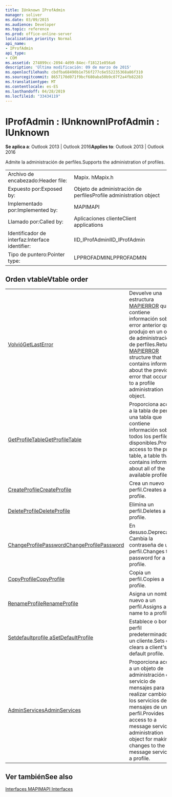 ```yaml
---
title: IUnknown IProfAdmin
manager: soliver
ms.date: 03/09/2015
ms.audience: Developer
ms.topic: reference
ms.prod: office-online-server
localization_priority: Normal
api_name:
- IProfAdmin
api_type:
- COM
ms.assetid: 274899cc-2894-4d99-84ec-f18121e856a0
description: 'Última modificación: 09 de marzo de 2015'
ms.openlocfilehash: cbdfba68490b1e756f277c6e552235368a86f310
ms.sourcegitcommit: 8657170d071f9bcf680aba50b9c07f2a4fb82283
ms.translationtype: MT
ms.contentlocale: es-ES
ms.lasthandoff: 04/28/2019
ms.locfileid: "33434119"
---
```

# <a name="iprofadmin--iunknown"></a><span data-ttu-id="5b8b8-103">IProfAdmin : IUnknown</span><span class="sxs-lookup"><span data-stu-id="5b8b8-103">IProfAdmin : IUnknown</span></span>

  
  
<span data-ttu-id="5b8b8-104">**Se aplica a**: Outlook 2013 | Outlook 2016</span><span class="sxs-lookup"><span data-stu-id="5b8b8-104">**Applies to**: Outlook 2013 | Outlook 2016</span></span> 
  
<span data-ttu-id="5b8b8-105">Admite la administración de perfiles.</span><span class="sxs-lookup"><span data-stu-id="5b8b8-105">Supports the administration of profiles.</span></span> 
  
|||
|:-----|:-----|
|<span data-ttu-id="5b8b8-106">Archivo de encabezado:</span><span class="sxs-lookup"><span data-stu-id="5b8b8-106">Header file:</span></span>  <br/> |<span data-ttu-id="5b8b8-107">Mapix. h</span><span class="sxs-lookup"><span data-stu-id="5b8b8-107">Mapix.h</span></span>  <br/> |
|<span data-ttu-id="5b8b8-108">Expuesto por:</span><span class="sxs-lookup"><span data-stu-id="5b8b8-108">Exposed by:</span></span>  <br/> |<span data-ttu-id="5b8b8-109">Objeto de administración de perfiles</span><span class="sxs-lookup"><span data-stu-id="5b8b8-109">Profile administration object</span></span>  <br/> |
|<span data-ttu-id="5b8b8-110">Implementado por:</span><span class="sxs-lookup"><span data-stu-id="5b8b8-110">Implemented by:</span></span>  <br/> |<span data-ttu-id="5b8b8-111">MAPI</span><span class="sxs-lookup"><span data-stu-id="5b8b8-111">MAPI</span></span>  <br/> |
|<span data-ttu-id="5b8b8-112">Llamado por:</span><span class="sxs-lookup"><span data-stu-id="5b8b8-112">Called by:</span></span>  <br/> |<span data-ttu-id="5b8b8-113">Aplicaciones cliente</span><span class="sxs-lookup"><span data-stu-id="5b8b8-113">Client applications</span></span>  <br/> |
|<span data-ttu-id="5b8b8-114">Identificador de interfaz:</span><span class="sxs-lookup"><span data-stu-id="5b8b8-114">Interface identifier:</span></span>  <br/> |<span data-ttu-id="5b8b8-115">IID_IProfAdmin</span><span class="sxs-lookup"><span data-stu-id="5b8b8-115">IID_IProfAdmin</span></span>  <br/> |
|<span data-ttu-id="5b8b8-116">Tipo de puntero:</span><span class="sxs-lookup"><span data-stu-id="5b8b8-116">Pointer type:</span></span>  <br/> |<span data-ttu-id="5b8b8-117">LPPROFADMIN</span><span class="sxs-lookup"><span data-stu-id="5b8b8-117">LPPROFADMIN</span></span>  <br/> |
   
## <a name="vtable-order"></a><span data-ttu-id="5b8b8-118">Orden vtable</span><span class="sxs-lookup"><span data-stu-id="5b8b8-118">Vtable order</span></span>

|||
|:-----|:-----|
|[<span data-ttu-id="5b8b8-119">Volvió</span><span class="sxs-lookup"><span data-stu-id="5b8b8-119">GetLastError</span></span>](iprofadmin-getlasterror.md) <br/> |<span data-ttu-id="5b8b8-120">Devuelve una estructura [MAPIERROR](mapierror.md) que contiene información sobre el error anterior que se produjo en un objeto de administración de perfiles.</span><span class="sxs-lookup"><span data-stu-id="5b8b8-120">Returns a [MAPIERROR](mapierror.md) structure that contains information about the previous error that occurred to a profile administration object.</span></span>  <br/> |
|[<span data-ttu-id="5b8b8-121">GetProfileTable</span><span class="sxs-lookup"><span data-stu-id="5b8b8-121">GetProfileTable</span></span>](iprofadmin-getprofiletable.md) <br/> |<span data-ttu-id="5b8b8-122">Proporciona acceso a la tabla de perfiles, una tabla que contiene información sobre todos los perfiles disponibles.</span><span class="sxs-lookup"><span data-stu-id="5b8b8-122">Provides access to the profile table, a table that contains information about all of the available profiles.</span></span>  <br/> |
|[<span data-ttu-id="5b8b8-123">CreateProfile</span><span class="sxs-lookup"><span data-stu-id="5b8b8-123">CreateProfile</span></span>](iprofadmin-createprofile.md) <br/> |<span data-ttu-id="5b8b8-124">Crea un nuevo perfil.</span><span class="sxs-lookup"><span data-stu-id="5b8b8-124">Creates a new profile.</span></span>  <br/> |
|[<span data-ttu-id="5b8b8-125">DeleteProfile</span><span class="sxs-lookup"><span data-stu-id="5b8b8-125">DeleteProfile</span></span>](iprofadmin-deleteprofile.md) <br/> |<span data-ttu-id="5b8b8-126">Elimina un perfil.</span><span class="sxs-lookup"><span data-stu-id="5b8b8-126">Deletes a profile.</span></span>  <br/> |
|[<span data-ttu-id="5b8b8-127">ChangeProfilePassword</span><span class="sxs-lookup"><span data-stu-id="5b8b8-127">ChangeProfilePassword</span></span>](iprofadmin-changeprofilepassword.md) <br/> |<span data-ttu-id="5b8b8-128">En desuso.</span><span class="sxs-lookup"><span data-stu-id="5b8b8-128">Deprecated.</span></span> <span data-ttu-id="5b8b8-129">Cambia la contraseña de un perfil.</span><span class="sxs-lookup"><span data-stu-id="5b8b8-129">Changes the password for a profile.</span></span>  <br/> |
|[<span data-ttu-id="5b8b8-130">CopyProfile</span><span class="sxs-lookup"><span data-stu-id="5b8b8-130">CopyProfile</span></span>](iprofadmin-copyprofile.md) <br/> |<span data-ttu-id="5b8b8-131">Copia un perfil.</span><span class="sxs-lookup"><span data-stu-id="5b8b8-131">Copies a profile.</span></span>  <br/> |
|[<span data-ttu-id="5b8b8-132">RenameProfile</span><span class="sxs-lookup"><span data-stu-id="5b8b8-132">RenameProfile</span></span>](iprofadmin-renameprofile.md) <br/> |<span data-ttu-id="5b8b8-133">Asigna un nombre nuevo a un perfil.</span><span class="sxs-lookup"><span data-stu-id="5b8b8-133">Assigns a new name to a profile.</span></span>  <br/> |
|[<span data-ttu-id="5b8b8-134">Setdefaultprofile a</span><span class="sxs-lookup"><span data-stu-id="5b8b8-134">SetDefaultProfile</span></span>](iprofadmin-setdefaultprofile.md) <br/> |<span data-ttu-id="5b8b8-135">Establece o borra el perfil predeterminado de un cliente.</span><span class="sxs-lookup"><span data-stu-id="5b8b8-135">Sets or clears a client's default profile.</span></span>  <br/> |
|[<span data-ttu-id="5b8b8-136">AdminServices</span><span class="sxs-lookup"><span data-stu-id="5b8b8-136">AdminServices</span></span>](iprofadmin-adminservices.md) <br/> |<span data-ttu-id="5b8b8-137">Proporciona acceso a un objeto de administración del servicio de mensajes para realizar cambios en los servicios de mensajes de un perfil.</span><span class="sxs-lookup"><span data-stu-id="5b8b8-137">Provides access to a message service administration object for making changes to the message services in a profile.</span></span>  <br/> |
   
## <a name="see-also"></a><span data-ttu-id="5b8b8-138">Ver también</span><span class="sxs-lookup"><span data-stu-id="5b8b8-138">See also</span></span>



[<span data-ttu-id="5b8b8-139">Interfaces MAPI</span><span class="sxs-lookup"><span data-stu-id="5b8b8-139">MAPI Interfaces</span></span>](mapi-interfaces.md)

